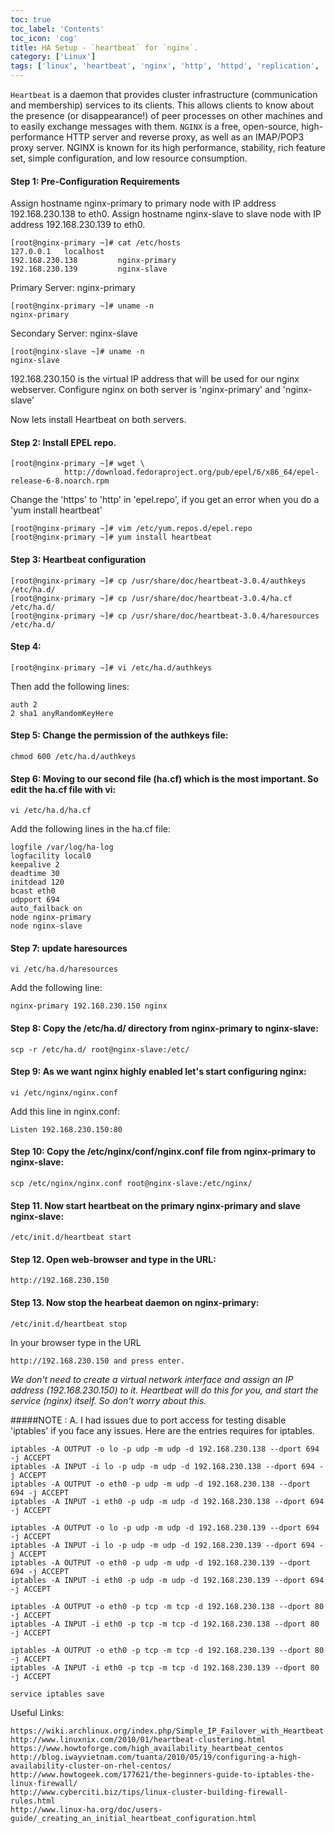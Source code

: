 ```yaml
---
toc: true 
toc_label: 'Contents' 
toc_icon: 'cog'
title: HA Setup - `heartbeat` for `nginx`.
category: ['Linux']
tags: ['linux', 'heartbeat', 'nginx', 'http', 'httpd', 'replication', 'load-balancing', 'high-availability']
---
```


`Heartbeat` is a daemon that provides cluster infrastructure (communication and membership) services to its clients. This allows clients to know about the presence (or disappearance!) of peer processes on other machines and to easily exchange messages with them. `NGINX` is a free, open-source, high-performance HTTP server and reverse proxy, as well as an IMAP/POP3 proxy server. NGINX is known for its high performance, stability, rich feature set, simple configuration, and low resource consumption.

####  Step 1: Pre-Configuration Requirements

Assign hostname nginx-primary to primary node with IP address 192.168.230.138 to eth0.
Assign hostname nginx-slave to slave node with IP address 192.168.230.139 to eth0.

	[root@nginx-primary ~]# cat /etc/hosts
	127.0.0.1   localhost
	192.168.230.138         nginx-primary
	192.168.230.139         nginx-slave

Primary Server: nginx-primary

	[root@nginx-primary ~]# uname -n
	nginx-primary

Secondary Server: nginx-slave

	[root@nginx-slave ~]# uname -n
	nginx-slave

192.168.230.150 is the virtual IP address that will be used for our nginx webserver.
Configure nginx on both server is 'nginx-primary' and 'nginx-slave'

Now lets install Heartbeat on both servers.

####  Step 2: Install EPEL repo.

	[root@nginx-primary ~]# wget \
                http://download.fedoraproject.org/pub/epel/6/x86_64/epel-release-6-8.noarch.rpm

Change the 'https' to 'http' in 'epel.repo', if you get an error when you do a 'yum install heartbeat'

	[root@nginx-primary ~]# vim /etc/yum.repos.d/epel.repo
	[root@nginx-primary ~]# yum install heartbeat

####  Step 3: Heartbeat configuration

	[root@nginx-primary ~]# cp /usr/share/doc/heartbeat-3.0.4/authkeys /etc/ha.d/
	[root@nginx-primary ~]# cp /usr/share/doc/heartbeat-3.0.4/ha.cf /etc/ha.d/
	[root@nginx-primary ~]# cp /usr/share/doc/heartbeat-3.0.4/haresources /etc/ha.d/

####  Step 4: 

	[root@nginx-primary ~]# vi /etc/ha.d/authkeys

Then add the following lines:

	auth 2
	2 sha1 anyRandomKeyHere


####  Step 5: Change the permission of the authkeys file:

	chmod 600 /etc/ha.d/authkeys

####  Step 6: Moving to our second file (ha.cf) which is the most important. So edit the ha.cf file with vi:

	vi /etc/ha.d/ha.cf

Add the following lines in the ha.cf file:

	logfile /var/log/ha-log
	logfacility local0
	keepalive 2
	deadtime 30
	initdead 120
	bcast eth0
	udpport 694
	auto_failback on
	node nginx-primary
	node nginx-slave

####  Step 7: update haresources

	vi /etc/ha.d/haresources

Add the following line: 

	nginx-primary 192.168.230.150 nginx

####  Step 8: Copy the /etc/ha.d/ directory from nginx-primary to nginx-slave:

	scp -r /etc/ha.d/ root@nginx-slave:/etc/

####  Step 9: As we want nginx highly enabled let's start configuring nginx:

	vi /etc/nginx/nginx.conf

Add this line in nginx.conf:

	Listen 192.168.230.150:80

####  Step 10: Copy the /etc/nginx/conf/nginx.conf file from nginx-primary to nginx-slave:

	scp /etc/nginx/nginx.conf root@nginx-slave:/etc/nginx/

####  Step 11. Now start heartbeat on the primary nginx-primary and slave nginx-slave:

	/etc/init.d/heartbeat start

####  Step 12. Open web-browser and type in the URL:

	http://192.168.230.150
	
####  Step 13. Now stop the hearbeat daemon on nginx-primary:

	/etc/init.d/heartbeat stop

In your browser type in the URL 

	http://192.168.230.150 and press enter.


*We don't need to create a virtual network interface and assign an IP address (192.168.230.150) to it.* 
*Heartbeat will do this for you, and start the service (nginx) itself. So don't worry about this.*

#####NOTE : 
A. I had issues due to port access for testing disable 'iptables' if you face any issues.
Here are the entries requires for iptables.

	iptables -A OUTPUT -o lo -p udp -m udp -d 192.168.230.138 --dport 694 -j ACCEPT
	iptables -A INPUT -i lo -p udp -m udp -d 192.168.230.138 --dport 694 -j ACCEPT
	iptables -A OUTPUT -o eth0 -p udp -m udp -d 192.168.230.138 --dport 694 -j ACCEPT
	iptables -A INPUT -i eth0 -p udp -m udp -d 192.168.230.138 --dport 694 -j ACCEPT

	iptables -A OUTPUT -o lo -p udp -m udp -d 192.168.230.139 --dport 694 -j ACCEPT
	iptables -A INPUT -i lo -p udp -m udp -d 192.168.230.139 --dport 694 -j ACCEPT
	iptables -A OUTPUT -o eth0 -p udp -m udp -d 192.168.230.139 --dport 694 -j ACCEPT
	iptables -A INPUT -i eth0 -p udp -m udp -d 192.168.230.139 --dport 694 -j ACCEPT

	iptables -A OUTPUT -o eth0 -p tcp -m tcp -d 192.168.230.138 --dport 80 -j ACCEPT
	iptables -A INPUT -i eth0 -p tcp -m tcp -d 192.168.230.138 --dport 80 -j ACCEPT

	iptables -A OUTPUT -o eth0 -p tcp -m tcp -d 192.168.230.139 --dport 80 -j ACCEPT
	iptables -A INPUT -i eth0 -p tcp -m tcp -d 192.168.230.139 --dport 80 -j ACCEPT

	service iptables save
 
Useful Links:

	https://wiki.archlinux.org/index.php/Simple_IP_Failover_with_Heartbeat
	http://www.linuxnix.com/2010/01/heartbeat-clustering.html
	https://www.howtoforge.com/high_availability_heartbeat_centos
	http://blog.iwayvietnam.com/tuanta/2010/05/19/configuring-a-high-availability-cluster-on-rhel-centos/
	http://www.howtogeek.com/177621/the-beginners-guide-to-iptables-the-linux-firewall/
	http://www.cyberciti.biz/tips/linux-cluster-building-firewall-rules.html
	http://www.linux-ha.org/doc/users-guide/_creating_an_initial_heartbeat_configuration.html
